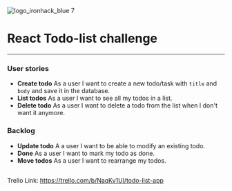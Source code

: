 ![logo_ironhack_blue 7](https://user-images.githubusercontent.com/23629340/40541063-a07a0a8a-601a-11e8-91b5-2f13e4e6b441.png)

# React Todo-list challenge
---
###  User stories
- **Create todo** As a user I want to create a new todo/task with `title` and `body` and save it in the database.
- **List todos** As a user I want to see all my todos in a list.
- **Delete todo** As a user I want to delete a todo from the list when I don't want it anymore.

### Backlog
- **Update todo** A a user I want to be able to modify an existing todo.
- **Done** As a user I want to mark my todo as done.
- **Move todos** As a user I want to rearrange my todos.

## 

Trello Link: https://trello.com/b/NaqKv1Ul/todo-list-app